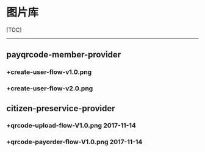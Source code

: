 # 图片库

[TOC]

-------

## payqrcode-member-provider

### +create-user-flow-v1.0.png 

### +create-user-flow-v2.0.png 

## citizen-preservice-provider

### +qrcode-upload-flow-V1.0.png  2017-11-14


### +qrcode-payorder-flow-V1.0.png 2017-11-14
